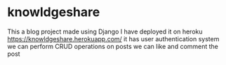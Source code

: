 # knowldgeshare
This a blog project made using Django
I have deployed it on heroku https://knowldgeshare.herokuapp.com/
it has user authentication system 
we can perform CRUD operations on posts
we can like and comment the post
